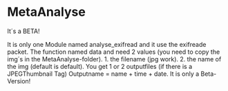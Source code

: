 # MetaAnalyse
It´s a BETA!

It is only one Module named analyse_exifread and it use the exifreade packet.
The function named data and need 2 values (you need to copy the img´s in the MetaAnalyse-folder).
    1. the filename (jpg work).
    2. the name of the img (default is default).
You get 1 or 2 outputfiles (if there is a JPEGThumbnail Tag)
    Outputname = name + time + date.
It is only a Beta-Version!